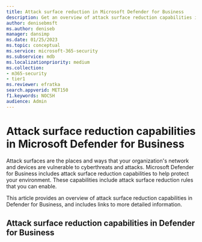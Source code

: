 ```yaml
---
title: Attack surface reduction in Microsoft Defender for Business           
description: Get an overview of attack surface reduction capabilities in Microsoft Defender for Business            
author: denisebmsft
ms.author: deniseb
manager: dansimp 
ms.date: 01/25/2023 
ms.topic: conceptual
ms.service: microsoft-365-security
ms.subservice: mdb
ms.localizationpriority: medium 
ms.collection: 
- m365-security
- tier1
ms.reviewer: efratka
search.appverid: MET150
f1.keywords: NOCSH 
audience: Admin
---
```


# Attack surface reduction capabilities in Microsoft Defender for Business

Attack surfaces are the places and ways that your organization's network and devices are vulnerable to cyberthreats and attacks. Microsoft Defender for Business includes attack surface reduction capabilities to help protect your environment. These capabilities include attack surface reduction rules that you can enable. 

This article provides an overview of attack surface reduction capabilities in Defender for Business, and includes links to more detailed information.

## Attack surface reduction capabilities in Defender for Business